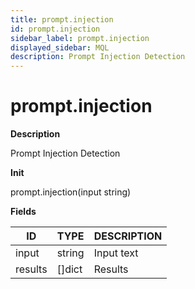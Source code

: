 ```yaml
---
title: prompt.injection
id: prompt.injection
sidebar_label: prompt.injection
displayed_sidebar: MQL
description: Prompt Injection Detection
---
```


# prompt.injection

**Description**

Prompt Injection Detection

**Init**

prompt.injection(input string)

**Fields**

| ID      | TYPE           | DESCRIPTION |
|---------|----------------|-------------|
| input   | string         | Input text  |
| results | &#91;&#93;dict | Results     |

